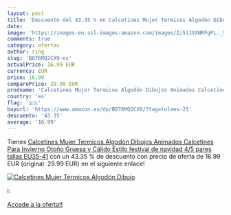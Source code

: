 ```yaml
---
layout: post
title: 'Descuento del 43.35 % en Calcetines Mujer Termicos Algodón Dibujo'
date: 
image: 'https://images-eu.ssl-images-amazon.com/images/I/511SXNRFgPL._SL200_.jpg'
comments: true
category: ofertas
author: ring
slug: 'B076MQ2CX9-es'
actualPrice: 16.99 EUR
currency: EUR
price: 16.99
comparePrice: 29.99 EUR
prodname: 'Calcetines Mujer Termicos Algodón Dibujos Animados Calcetines Para Invierno Otoño Gruesa y Cálido Estilo festival de navidad 4/5 pares  tallas EU35-41'
country: 'es'
flag: '🇪🇸'
buyurl: 'https://www.amazon.es/dp/B076MQ2CX9/?tag=tolees-21'
descuento: '43.35'
average: '16.99'
---
```


Tienes [Calcetines Mujer Termicos Algodón Dibujos Animados Calcetines Para Invierno Otoño Gruesa y Cálido Estilo festival de navidad 4/5 pares  tallas EU35-41](https://www.amazon.es/dp/B076MQ2CX9/?tag=tolees-21) con un 43.35 % de descuento con precio de oferta de 16.99 EUR (original: 29.99 EUR) en el siguiente enlace!

[![Calcetines Mujer Termicos Algodón Dibujo](https://images-eu.ssl-images-amazon.com/images/I/511SXNRFgPL._SL200_.jpg)](https://www.amazon.es/dp/B076MQ2CX9/?tag=tolees-21)

ℹ️:


[Accede a la oferta!!](https://www.amazon.es/dp/B076MQ2CX9/?tag=tolees-21)
